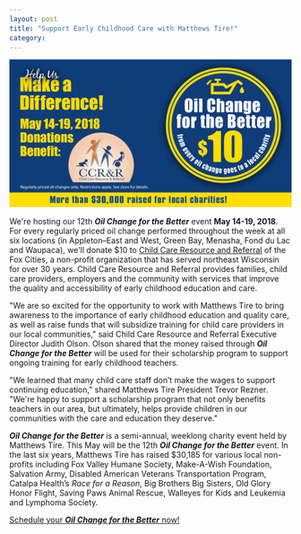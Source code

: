 ```yaml
---
layout: post
title: "Support Early Childhood Care with Matthews Tire!"
category:
---
```

![Matthews Tire Oil Change for the Better](/img/matthews-oc4b-social-may-2018.jpg)

We're hosting our 12th <span style="font-weight:bold;font-style:italic;">Oil Change for the Better</span> event **May 14-19, 2018**. For every regularly priced oil change performed throughout the week at all six locations (in Appleton–East and West, Green Bay, Menasha, Fond du Lac and Waupaca), we'll donate $10 to <a target="_blank" href="https://ccrrfoxvalley.org/en/">Child Care Resource and Referral</a> of the Fox Cities, a non-profit organization that has served northeast Wisconsin for over 30 years. Child Care Resource and Referral provides families, child care providers, employers and the community with services that improve the quality and accessibility of early childhood education and care.

"We are so excited for the opportunity to work with Matthews Tire to bring awareness to the importance of early childhood education and quality care, as well as raise funds that will subsidize training for child care providers in our local communities," said Child Care Resource and Referral Executive Director Judith Olson. Olson shared that the money raised through <span style="font-weight:bold;font-style:italic;">Oil Change for the Better</span> will be used for their scholarship program to support ongoing training for early childhood teachers.

"We learned that many child care staff don’t make the wages to support continuing education," shared Matthews Tire President Trevor Rezner. "We're happy to support a scholarship program that not only benefits teachers in our area, but ultimately, helps provide children in our communities with the care and education they deserve."

<span style="font-weight:bold;font-style:italic;">Oil Change for the Better</span> is a semi-annual, weeklong charity event held by Matthews Tire. This May will be the 12th <span style="font-weight:bold;font-style:italic;">Oil Change for the Better</span> event. In the last six years, Matthews Tire has raised $30,185 for various local non-profits including Fox Valley Humane Society, Make-A-Wish Foundation, Salvation Army, Disabled American Veterans Transportation Program, Catalpa Health’s _Race for a Reason_, Big Brothers Big Sisters, Old Glory Honor Flight, Saving Paws Animal Rescue, Walleyes for Kids and Leukemia and Lymphoma Society.

<a href="http://matthewstire.com/locations/">Schedule your <span style="font-weight:bold;font-style:italic;">Oil Change for the Better</span> now!</a>
